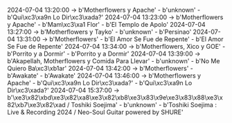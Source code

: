 2024-07-04 13:20:00 -> b'Motherflowers y Apache' - b'unknown' - b'Qui\xc3\xa9n Lo Dir\xc3\xada?'
2024-07-04 13:23:00 -> b'Motherflowers y Apache' - b'Mam\xc3\xa1 Flor' - b'El Templo de Apolo'
2024-07-04 13:27:00 -> b'Motherflowers y Tayko' - b'unknown' - b'Persinao'
2024-07-04 13:31:00 -> b'Motherflowers' - b'El Amor Se Fue de Repente' - b'El Amor Se Fue de Repente'
2024-07-04 13:34:00 -> b'Motherflowers, Xico y GOE' - b'Porrito y a Dormir' - b'Porrito y a Dormir'
2024-07-04 13:39:00 -> b'Akapellah, Motherflowers y Comida Para Llevar' - b'unknown' - b'No Me Quiero Ba\xc3\xb1ar'
2024-07-04 13:42:00 -> b'Motherflowers' - b'Awakate' - b'Awakate'
2024-07-04 13:46:00 -> b'Motherflowers y Apache' - b'Qui\xc3\xa9n Lo Dir\xc3\xada?' - b'Qui\xc3\xa9n Lo Dir\xc3\xada?'
2024-07-04 15:37:00 -> b'\xe3\x82\xbd\xe3\x82\xa8\xe3\x82\xb8\xe3\x83\x9e\xe3\x83\x88\xe3\x82\xb7\xe3\x82\xad / Toshiki Soejima' - b'unknown' - b'Toshiki Soejima : Live & Recording 2024 / Neo-Soul Guitar powered by SHURE'
